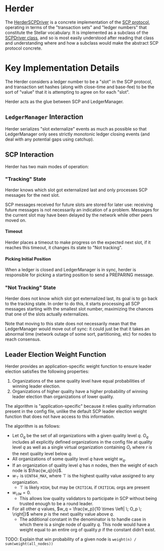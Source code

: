 # Herder

The [HerderSCPDriver](HerderSCPDriver.h) is a concrete implementation of the [SCP
protocol](../scp), operating in terms of the "transaction sets" and "ledger
numbers" that constitute the Stellar vocabulary. It is implemented as a subclass
of the [SCPDriver class](../scp/SCPDriver.h), and so is most easily understood after
reading that class and understanding where and how a subclass would make the abstract
SCP protocol concrete.

# Key Implementation Details

The Herder considers a ledger number to be a "slot" in the SCP
protocol, and transaction set hashes (along with close-time and base-fee) to be
the sort of "value" that it is attempting to agree on for each "slot".

Herder acts as the glue between SCP and LedgerManager.

## `LedgerManager` Interaction
Herder serializes "slot externalize" events as much as possible so that
LedgerManager only sees strictly monotonic ledger closing events (and deal with
 any potential gaps using catchup).

## SCP Interaction
Herder has two main modes of operation:

### "Tracking" State
Herder knows which slot got externalized last and only processes SCP messages
 for the next slot.

SCP messages received for future slots are stored for later use: receiving
 future messages is not necessarily an indication of a problem.
Messages for the current slot may have been delayed by the network while
 other peers moved on.

#### Timeout
Herder places a timeout to make progress on the expected next slot, if it
 reaches this timeout, it changes its state to "Not tracking".

#### Picking Initial Position
When a ledger is closed and LedgerManager is in sync, herder is responsible
 for picking a starting position to send a PREPARING message.

### "Not Tracking" State
Herder does not know which slot got externalized last, its goal is to go back
 to the tracking state.
In order to do this, it starts processing all SCP messages starting with the
 smallest slot number, maximizing the chances that one of the slots actually
 externalizes.

Note that moving to this state does not necessarily mean that the
 LedgerManager would move out of sync: it could just be that it takes an
 abnormal time (network outage of some sort, partitioning, etc) for nodes to
 reach consensus.

## Leader Election Weight Function

Herder provides an application-specific weight function to ensure leader
election satisfies the following properties:

1. Organizations of the same quality level have equal probabilities of winning leader election.
2. Organizations of higher quality have a higher probability of winning leader election than organizations of lower quality.

The algorithm is "application-specific" because it relies quality information
present in the config file, unlike the default SCP leader election weight
function that does not have access to this information.

The algorithm is as follows:
* Let $O_q$ be the set of all organizations with a given quality level $q$. $O_q$ includes all explicitly defined organizations in the config file at quality level $q$ as well as a single virtual organization containing $O_r$ where $r$ is the next quality level below $q$.
* All organizations of some quality level $q$ have weight $w_q$.
* If an organization of quality level $q$ has $n$ nodes, then the weight of each node is $\frac{w_q}{n}$.
* $w_\top$ is `UINT64_MAX`, where $\top$ is the highest quality value assigned to any organization.
  * $\top$ is likely `HIGH`, but may be `CRITICAL` if `CRITICAL` orgs are present
* $w_\texttt{LOW} = 0$.
  * This allows low quality validators to participate in SCP without being trusted enough to be a round leader.
* For all other $q$ values, $w_q = \frac{w_p}{10 \times \left| \; O_p \; \right|}$ where $p$ is the next quality value above $q$.
  * The additional constant in the denominator is to handle case in which there is a single node of quality $q$. This node would have a weight equal to an entire org of quality $p$ if the constant didn’t exist.


TODO: Explain that win probability of a given node is `weight(n) / sum(weight(all_nodes))`

